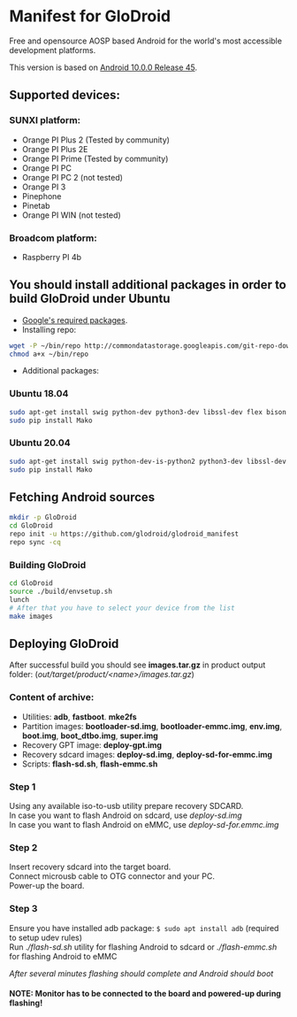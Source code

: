 # Manifest for GloDroid

Free and opensource AOSP based Android for the world's most accessible development platforms.  

This version is based on [Android 10.0.0 Release 45](https://android.googlesource.com/platform/manifest/+/refs/heads/android-10.0.0_r45).  

## Supported devices:
### SUNXI platform:
- Orange PI Plus 2 (Tested by community)
- Orange PI Plus 2E
- Orange PI Prime (Tested by community)
- Orange PI PC
- Orange PI PC 2 (not tested)
- Orange PI 3
- Pinephone
- Pinetab
- Orange PI WIN (not tested)
### Broadcom platform:
- Raspberry PI 4b

## You should install additional packages in order to build GloDroid under Ubuntu
- [Google's required packages](https://source.android.com/setup/build/initializing).
- Installing repo:
```bash
wget -P ~/bin/repo http://commondatastorage.googleapis.com/git-repo-downloads/repo
chmod a+x ~/bin/repo
```
- Additional packages:
### Ubuntu 18.04
```bash
sudo apt-get install swig python-dev python3-dev libssl-dev flex bison device-tree-compiler mtools python3-pip git gettext
sudo pip install Mako
```

### Ubuntu 20.04
```bash
sudo apt-get install swig python-dev-is-python2 python3-dev libssl-dev flex bison device-tree-compiler mtools python3-pip git gettext libncurses5
sudo pip install Mako
```
  
## Fetching Android sources
```bash
mkdir -p GloDroid
cd GloDroid
repo init -u https://github.com/glodroid/glodroid_manifest
repo sync -cq
```
  
### Building GloDroid
```bash
cd GloDroid
source ./build/envsetup.sh
lunch
# After that you have to select your device from the list
make images
```
  
## Deploying GloDroid

After successful build you should see **images.tar.gz** in product output folder: 
(*out/target/product/<name\>/images.tar.gz*)  
  
### Content of archive:
* Utilities: **adb**, **fastboot**. **mke2fs**  
* Partition images: **bootloader-sd.img**, **bootloader-emmc.img**, **env.img**, **boot.img**, **boot_dtbo.img**, **super.img**  
* Recovery GPT image: **deploy-gpt.img**  
* Recovery sdcard images: **deploy-sd.img**, **deploy-sd-for-emmc.img**  
* Scripts: **flash-sd.sh**, **flash-emmc.sh**  
  
### Step 1
Using any available iso-to-usb utility prepare recovery SDCARD.  
In case you want to flash Android on sdcard, use *deploy-sd.img*  
In case you want to flash Android on eMMC, use *deploy-sd-for.emmc.img*  
  
### Step 2
Insert recovery sdcard into the target board.  
Connect microusb cable to OTG connector and your PC.  
Power-up the board.  
  
### Step 3
Ensure you have installed adb package: ```$ sudo apt install adb``` (required to setup udev rules)  
Run .*/flash-sd.sh* utility for flashing Android to sdcard or *./flash-emmc.sh* for flashing Android to eMMC  
  
*After several minutes flashing should complete and Android should boot*  
  
#### NOTE: Monitor has to be connected to the board and powered-up during flashing!
  
